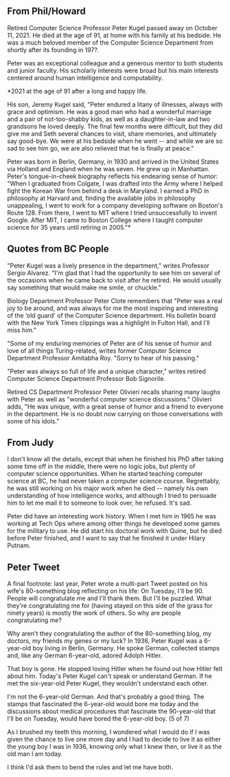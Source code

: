 ## From Phil/Howard

Retired Computer Science Professor Peter Kugel passed away
on October 11, 2021.  He died at the age of 91, at home with
his family at his bedside. He was a much beloved member of
the Computer Science Department from shortly after its
founding in 197?.

Peter was an exceptional colleague and a generous mentor to
both students and junior faculty.   His scholarly interests
were broad but his main interests centered around human
intelligence and computability.  

*2021 at the age of 91 after a long and happy life.

His son, Jeremy Kugel said, "Peter endured a litany of
illnesses, always with grace and optimism.  He was a good man who had
a wonderful marriage and a pair of not-too-shabby kids, as well as a
daughter-in-law and two grandsons he loved deeply. The final few
months were difficult, but they did give me and Seth several chances
to visit, share memories, and ultimately say good-bye.  We were at his
bedside when he went -- and while we are so sad to see him go, we are
also relieved that he is finally at peace."

Peter was born in Berlin, Germany, in 1930 and arrived in the United
States via Holland and England when he was seven. He grew up in
Manhattan. Peter's tongue-in-cheek biography reflects his endearing
sense of humor: "When I graduated from Colgate, I was drafted into the
Army where I helped fight the Korean War from behind a desk in
Maryland. I earned a PhD in philosophy at Harvard and, finding the
available jobs in philosophy unappealing, I went to work for a company
developing software on Boston's Route 128.  From there, I went to MIT
where I tried unsuccessfully to invent Google.  After MIT, I came to
Boston College where I taught computer science for 35 years until
retiring in 2005."*

## Quotes from BC People

"Peter Kugel was a lively presence in the department," writes
Professor Sergio Alvarez. "I'm glad that I had the opportunity to see
him on several of the occasions when he came back to visit after he
retired. He would usually say something that would make me smile, or
chuckle."

Biology Department Professor Peter Clote remembers that "Peter was a
real joy to be around, and was always for me the most inspiring and
interesting of the ‘old guard' of the Computer Science department. His
bulletin board with the New York Times clippings was a highlight in
Fulton Hall, and I'll miss him."

"Some of my enduring memories of Peter are of his sense of humor and
love of all things Turing-related, writes former Computer Science
Department Professor Amitabha Roy. "Sorry to hear of his passing."

"Peter was always so full of life and a unique character," writes
retired Computer Science Department Professor Bob Signorile.

Retired CS Department Professor Peter Olivieri recalls sharing many
laughs with Peter as well as "wonderful computer science discussions."
Olivieri adds, "He was unique, with a great sense of humor and a
friend to everyone in the department. He is no doubt now carrying on
those conversations with some of his idols."

## From Judy

I don't know all the details, except that when he finished his PhD
after taking some time off in the middle, there were no logic jobs,
but plenty of computer science opportunities.  When he started
teaching computer science at BC, he had never taken a computer science
course.  Regrettably, he was still working on his major work when he
died -- namely his own understanding of how intelligence works, and
although I tried to persuade him to let me mail it to someone to look
over, he refused.  It's sad.  

Peter did have an interesting work history.  When I met him in 1965 he
was working at Tech Ops where among other things he developed some
games for the military to use. He did start his doctoral work with
Quine, but he died before Peter finished, and I want to say that he
finished it under Hilary Putnam.

## Peter Tweet

A final footnote: last year, Peter wrote a multi-part Tweet posted on
his wife's 80-something blog reflecting on his life: On Tuesday, I'll
be 90. People will congratulate me and I'll thank them. But I'll be
puzzled. What they're congratulating me for (having stayed on this
side of the grass for ninety years) is mostly the work of others. So
why are people congratulating me?

Why aren't they congratulating the author of the 80-something blog, my
doctors, my friends my genes or my luck? In 1936, Peter Kugel was a
6-year-old boy living in Berlin, Germany. He spoke German, collected
stamps and, like any German 6-year-old, adored Adolph Hitler.

That boy is gone. He stopped loving Hitler when he found out how
Hitler felt about him. Today's Peter Kugel can't speak or understand
German. If he met the six-year-old Peter Kugel, they wouldn't
understand each other.

I'm not the 6-year-old German. And that's probably a good thing. The
stamps that fascinated the 6-year-old would bore me today and the
discussions about medical procedures that fascinate the 90-year-old
that I'll be on Tuesday, would have bored the 6-year-old boy. (5 of 7)

As I brushed my teeth this morning, I wondered what I would do if I
was given the chance to live one more day and I had to decide to live
it as either the young boy I was in 1936, knowing only what I knew
then, or live it as the old man I am today.

I think I'd ask them to bend the rules and let me have both.





